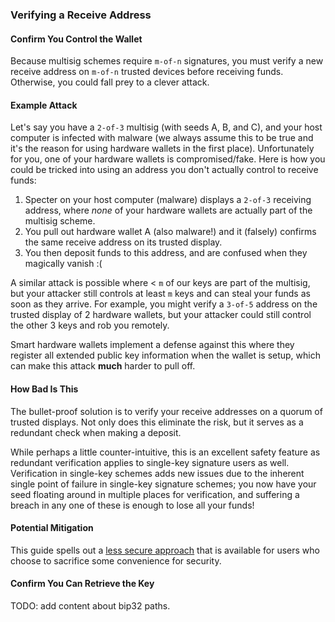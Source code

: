 ### Verifying a Receive Address

#### Confirm You Control the Wallet
Because multisig schemes require `m-of-n` signatures, you must verify a new receive address on `m-of-n` trusted devices before receiving funds.
Otherwise, you could fall prey to a clever attack.

#### Example Attack

Let's say you have a `2-of-3` multisig (with seeds A, B, and C), and your host computer is infected with malware (we always assume this to be true and it's the reason for using hardware wallets in the first place).
Unfortunately for you, one of your hardware wallets is compromised/fake.
Here is how you could be tricked into using an address you don't actually control to receive funds:
1. Specter on your host computer (malware) displays a `2-of-3` receiving address, where *none* of your hardware wallets are actually part of the multisig scheme.
1. You pull out hardware wallet A (also malware!) and it (falsely) confirms the same receive address on its trusted display.
1. You then deposit funds to this address, and are confused when they magically vanish :(

A similar attack is possible where < `m` of our keys are part of the multisig, but your attacker still controls at least `m` keys and can steal your funds as soon as they arrive.
For example, you might verify a `3-of-5` address on the trusted display of 2 hardware wallets, but your attacker could still control the other 3 keys and rob you remotely.

Smart hardware wallets implement a defense against this where they register all extended public key information when the wallet is setup, which can make this attack **much** harder to pull off.

#### How Bad Is This

The bullet-proof solution is to verify your receive addresses on a quorum of trusted displays.
Not only does this eliminate the risk, but it serves as a redundant check when making a deposit.

While perhaps a little counter-intuitive, this is an excellent safety feature as redundant verification applies to single-key signature users as well.
Verification in single-key schemes adds new issues due to the inherent single point of failure in single-key signature schemes;
you now have your seed floating around in multiple places for verification, and suffering a breach in any one of these is enough to lose all your funds!

#### Potential Mitigation
This guide spells out a [less secure approach](#verify-receive-address) that is available for users who choose to sacrifice some convenience for security.

#### Confirm You Can Retrieve the Key

TODO: add content about bip32 paths.
